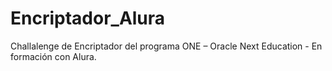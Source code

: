 # Encriptador_Alura
Challalenge de Encriptador del programa ONE – Oracle Next Education - En  formación con Alura. 
